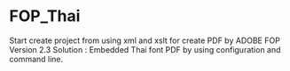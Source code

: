 # FOP_Thai
Start create project from using xml and xslt for create PDF by ADOBE FOP Version 2.3
Solution : Embedded Thai font PDF by using configuration and command line.
